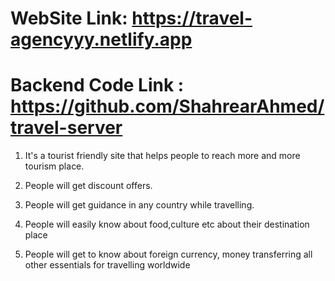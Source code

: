 # WebSite Link: https://travel-agencyyy.netlify.app

# Backend Code Link : https://github.com/ShahrearAhmed/travel-server

1. It's a tourist friendly site that helps people to reach more and more tourism place.

2. People will get discount offers.

3. People will get guidance in any country while travelling.

4. People will easily know about food,culture etc about their destination place

5. People will get to know about foreign currency, money transferring all other essentials for travelling worldwide